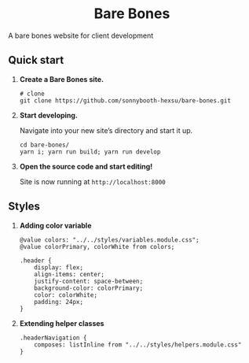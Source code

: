 <h1 align="center">
  Bare Bones
</h1>

<p>A bare bones website for client development</p>

## Quick start

1.  **Create a Bare Bones site.**


    ```shell
    # clone
    git clone https://github.com/sonnybooth-hexsu/bare-bones.git
    ```

2.  **Start developing.**

    Navigate into your new site’s directory and start it up.

    ```shell
    cd bare-bones/
    yarn i; yarn run build; yarn run develop
    ```

3.  **Open the source code and start editing!**

    Site is now running at `http://localhost:8000`

## Styles

1. **Adding color variable**

    ```shell
    @value colors: "../../styles/variables.module.css";
    @value colorPrimary, colorWhite from colors;

    .header {
        display: flex;
        align-items: center;
        justify-content: space-between;
        background-color: colorPrimary;
        color: colorWhite;
        padding: 24px;
    }
    ```

2. **Extending helper classes**

    ```shell
    .headerNavigation {
        composes: listInline from "../../styles/helpers.module.css"
    }
    ```
